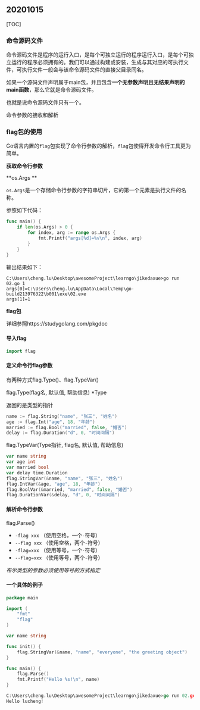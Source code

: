 ## 20201015

[TOC]

### 命令源码文件

命令源码文件是程序的运行入口，是每个可独立运行的程序运行入口，是每个可独立运行的程序必须拥有的。我们可以通过构建或安装，生成与其对应的可执行文件，可执行文件一般会与该命令源码文件的直接父目录同名。

如果一个源码文件声明属于main包，并且包含**一个无参数声明且无结果声明的main函数**，那么它就是命令源码文件。

也就是说命令源码文件只有一个。

命令参数的接收和解析



### flag包的使用

Go语言内置的`flag`包实现了命令行参数的解析，`flag`包使得开发命令行工具更为简单。

**获取命令行参数**

**os.Args **

`os.Args`是一个存储命令行参数的字符串切片，它的第一个元素是执行文件的名称。

参照如下代码：

``` go
func main() {
	if len(os.Args) > 0 {
		for index, arg := range os.Args {
			fmt.Printf("args[%d]=%v\n", index, arg)
		}
	}
}
```

输出结果如下：

``` shell
C:\Users\cheng.lu\Desktop\awesomeProject\learngo\jikedaxue>go run 02.go 1
args[0]=C:\Users\cheng.lu\AppData\Local\Temp\go-build213976322\b001\exe\02.exe
args[1]=1
```



**flag包**

详细参照https://studygolang.com/pkgdoc

#### 导入flag

``` go
import flag
```

#### 定义命令行flag参数

有两种方式flag.Type()、flag.TypeVar()

flag.Type(flag名,  默认值,  帮助信息) *Type

返回的是类型的指针

``` go
name := flag.String("name", "张三", "姓名")
age := flag.Int("age", 18, "年龄")
married := flag.Bool("married", false, "婚否")
delay := flag.Duration("d", 0, "时间间隔")
```

flag.TypeVar(Type指针, flag名, 默认值, 帮助信息)

``` go
var name string
var age int
var married bool
var delay time.Duration
flag.StringVar(&name, "name", "张三", "姓名")
flag.IntVar(&age, "age", 18, "年龄")
flag.BoolVar(&married, "married", false, "婚否")
flag.DurationVar(&delay, "d", 0, "时间间隔")
```

#### 解析命令行参数

flag.Parse()

- `-flag xxx` （使用空格，一个`-`符号）
- `--flag xxx` （使用空格，两个`-`符号）
- `-flag=xxx` （使用等号，一个`-`符号）
- `--flag=xxx` （使用等号，两个`-`符号）

*布尔类型的参数必须使用等号的方式指定*

#### 一个具体的例子

```go
package main

import (
	"fmt"
	"flag"
)

var name string

func init() {
	flag.StringVar(&name, "name", "everyone", "the greeting object")
}

func main() {
	flag.Parse()
	fmt.Printf("Hello %s!\n", name)
}

C:\Users\cheng.lu\Desktop\awesomeProject\learngo\jikedaxue>go run 02.go --name=lucheng
Hello lucheng!
```

